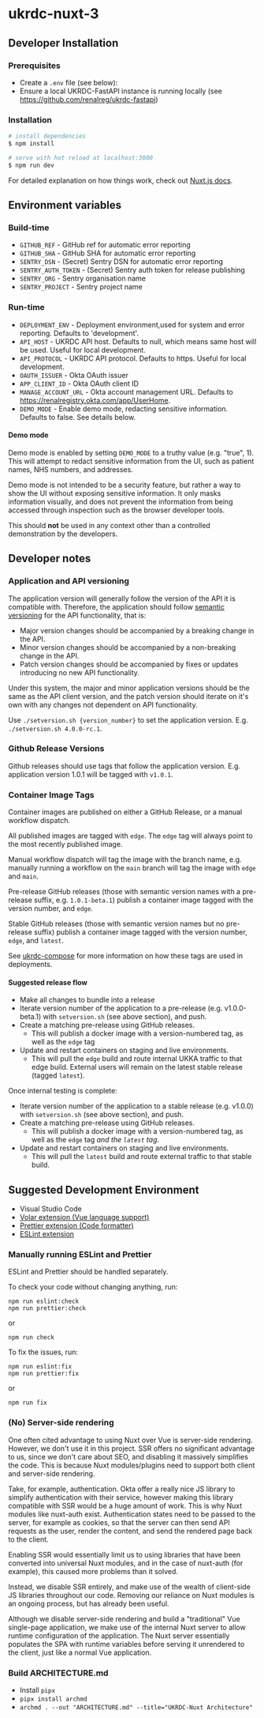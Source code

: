 # ukrdc-nuxt-3

## Developer Installation

### Prerequisites

- Create a `.env` file (see below):
- Ensure a local UKRDC-FastAPI instance is running locally (see <https://github.com/renalreg/ukrdc-fastapi>)

### Installation

```bash
# install dependencies
$ npm install

# serve with hot reload at localhost:3000
$ npm run dev
```

For detailed explanation on how things work, check out [Nuxt.js docs](https://nuxtjs.org).

## Environment variables

### Build-time

- `GITHUB_REF` - GitHub ref for automatic error reporting
- `GITHUB_SHA` - GitHub SHA for automatic error reporting
- `SENTRY_DSN` - (Secret) Sentry DSN for automatic error reporting
- `SENTRY_AUTH_TOKEN` - (Secret) Sentry auth token for release publishing
- `SENTRY_ORG` - Sentry organisation name
- `SENTRY_PROJECT` - Sentry project name

### Run-time

- `DEPLOYMENT_ENV` - Deployment environment,used for system and error reporting. Defaults to 'development'.
- `API_HOST` - UKRDC API host. Defaults to null, which means same host will be used. Useful for local development.
- `API_PROTOCOL` - UKRDC API protocol. Defaults to https. Useful for local development.
- `OAUTH_ISSUER` - Okta OAuth issuer
- `APP_CLIENT_ID` - Okta OAuth client ID
- `MANAGE_ACCOUNT_URL` - Okta account management URL. Defaults to https://renalregistry.okta.com/app/UserHome.
- `DEMO_MODE` - Enable demo mode, redacting sensitive information. Defaults to false. See details below.

#### Demo mode

Demo mode is enabled by setting `DEMO_MODE` to a truthy value (e.g. "true", 1). This will attempt to redact sensitive information from the UI, such as patient names, NHS numbers, and addresses.

Demo mode is not intended to be a security feature, but rather a way to show the UI without exposing sensitive information.
It only masks information visually, and does not prevent the information from being accessed through inspection such as the browser developer tools.

This should **not** be used in any context other than a controlled demonstration by the developers.

## Developer notes

### Application and API versioning

The application version will generally follow the version of the API it is compatible with. Therefore, the application should follow [semantic versioning](https://semver.org/) for the API functionality, that is:

- Major version changes should be accompanied by a breaking change in the API.
- Minor version changes should be accompanied by a non-breaking change in the API.
- Patch version changes should be accompanied by fixes or updates introducing no new API functionality.

Under this system, the major and minor application versions should be the same as the API client version, and the patch version should iterate on it's own with any changes not dependent on API functionality.

Use `./setversion.sh {version_number}` to set the application version. E.g. `./setversion.sh 4.0.0-rc.1`.

### Github Release Versions

Github releases should use tags that follow the application version. E.g. application version 1.0.1 will be tagged with `v1.0.1`.

### Container Image Tags

Container images are published on either a GitHub Release, or a manual workflow dispatch.

All published images are tagged with `edge`. The `edge` tag will always point to the most recently published image.

Manual workflow dispatch will tag the image with the branch name, e.g. manually running a workflow on the `main` branch will tag the image with `edge` and `main`.

Pre-release GitHub releases (those with semantic version names with a pre-release suffix, e.g. `1.0.1-beta.1`) publish a container image tagged with the version number, and `edge`.

Stable GitHub releases (those with semantic version names but no pre-release suffix) publish a container image tagged with the version number, `edge`, and `latest`.

See [ukrdc-compose](https://github.com/renalreg/ukrdc-compose?tab=readme-ov-file#instances-and-edge) for more information on how these tags are used in deployments.

#### Suggested release flow

- Make all changes to bundle into a release
- Iterate version number of the application to a pre-release (e.g. v1.0.0-beta.1) with `setversion.sh` (see above section), and push.
- Create a matching pre-release using GitHub releases.
  - This will publish a docker image with a version-numbered tag, as well as the `edge` tag
- Update and restart containers on staging and live environments.
  - This will pull the `edge` build and route internal UKKA traffic to that edge build. External users will remain on the latest stable release (tagged `latest`).

Once internal testing is complete:

- Iterate version number of the application to a stable release (e.g. v1.0.0) with `setversion.sh` (see above section), and push.
- Create a matching pre-release using GitHub releases.
  - This will publish a docker image with a version-numbered tag, as well as the `edge` tag _and the `latest` tag_.
- Update and restart containers on staging and live environments.
  - This will pull the `latest` build and route external traffic to that stable build.

## Suggested Development Environment

- Visual Studio Code
- [Volar extension (Vue language support)](https://marketplace.visualstudio.com/items?itemName=Vue.volar)
- [Prettier extension (Code formatter)](https://marketplace.visualstudio.com/items?itemName=esbenp.prettier-vscode)
- [ESLint extension](https://marketplace.visualstudio.com/items?itemName=dbaeumer.vscode-eslint)

### Manually running ESLint and Prettier

ESLint and Prettier should be handled separately.

To check your code without changing anything, run:

```
npm run eslint:check
npm run prettier:check
```

or

```
npm run check
```

To fix the issues, run:

```
npm run eslint:fix
npm run prettier:fix
```

or

```
npm run fix
```

### (No) Server-side rendering

One often cited advantage to using Nuxt over Vue is server-side rendering. However, we don't use it in this project.
SSR offers no significant advantage to us, since we don't care about SEO, and disabling it massively simplifies the code.
This is because Nuxt modules/plugins need to support both client and server-side rendering.

Take, for example, authentication. Okta offer a really nice JS library to simplify authentication with their service, however making this library compatible with SSR would be a huge amount of work. This is why Nuxt modules like nuxt-auth exist. Authentication states need to be passed to the server, for example as cookies, so that the server can then send API requests as the user, render the content, and send the rendered page back to the client.

Enabling SSR would essentially limit us to using libraries that have been converted into universal Nuxt modules, and in the case of nuxt-auth (for example), this caused more problems than it solved.

Instead, we disable SSR entirely, and make use of the wealth of client-side JS libraries throughout our code.
Removing our reliance on Nuxt modules is an ongoing process, but has already been useful.

Although we disable server-side rendering and build a "traditional" Vue single-page application, we make use of the internal Nuxt server to allow runtime configuration of the application. The Nuxt server essentially populates the SPA with runtime variables before serving it unrendered to the client, just like a normal Vue application.

### Build ARCHITECTURE.md

- Install `pipx`
- `pipx install archmd`
- `archmd . --out "ARCHITECTURE.md" --title="UKRDC-Nuxt Architecture"`
